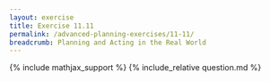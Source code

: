 ```yaml
---
layout: exercise
title: Exercise 11.11
permalink: /advanced-planning-exercises/11-11/
breadcrumb: Planning and Acting in the Real World
---
```


{% include mathjax_support %}
{% include_relative question.md %}
